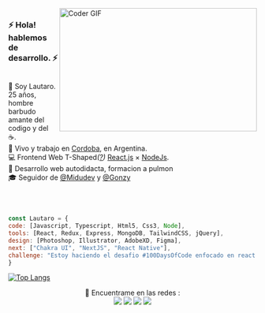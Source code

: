
<img align="right" src="https://media2.giphy.com/media/ZVik7pBtu9dNS/giphy.gif" alt="Coder GIF" width="400" height="250">

<p align="left">
  <h3>⚡️ Hola! hablemos de desarrollo. ⚡️</h3>
  <br/>
  🧔 Soy <bold>Lautaro</bold>. 25 años, hombre barbudo amante del codigo y del ☕.<br/>
  💼 Vivo y trabajo en <a href="https://www.google.com/maps?q=cordoba, argentina">Cordoba</a>, en Argentina.<br/>
  💻 Frontend Web <bold>T-Shaped</bold><em>(<a href="https://letslearnabout.net/blog/what-it-is-a-t-shaped-developer-and-why-you-should-be-one">?</a>)</em> <bold><a href="https://es.reactjs.org/">React.js</a></bold> × <bold><a href="https://node.org">NodeJs</a></bold>.<br/>
  💪 Desarrollo web autodidacta, formacion a pulmon <br/>
  🎓 Seguidor de <a href="https://github.com/midudev">@Midudev</a> y <a href="https://github.com/goncy">@Gonzy</a>
</p> <br/> <br/>

  ```javascript
const Lautaro = {
  code: [Javascript, Typescript, Html5, Css3, Node],
  tools: [React, Redux, Express, MongoDB, TailwindCSS, jQuery],
  design: [Photoshop, Illustrator, AdobeXD, Figma],
  next: ["Chakra UI", "NextJS", "React Native"],
  challenge: "Estoy haciendo el desafio #100DaysOfCode enfocado en react y typescript"
}
```

[![Top Langs](https://github-readme-stats.vercel.app/api/top-langs/?username=lautaroceballos&title_color=2257EA&bg_color=f7f7f7&hide=html,css)](https://github.com/lautaroceballos/github-readme-stats)

<p align="center">
  📣 Encuentrame en las redes :<br/>
  <a href="mailto:lautaroceballos2013@gmail.com"><img src="https://img.shields.io/badge/e‑mail-D14836.svg?style=for-the-badge&logo=GMail&logoColor=white"/></a>
  <a href="https://www.instagram.com/rock_and_beers/"><img src="https://img.shields.io/badge/instagram-E4405F.svg?style=for-the-badge&logo=instagram&logoColor=white"/></a>
  <a href="https://www.linkedin.com/in/lautaro-ceballos"><img src="https://img.shields.io/badge/linkedin-0077B5.svg?style=for-the-badge&logo=linkedin&logoColor=white"/></a>
  <a href="https://www.facebook.com/stadygames/"><img src="https://img.shields.io/badge/facebook-3b5998.svg?style=for-the-badge&logo=facebook&logoColor=white"/></a>
</p>
